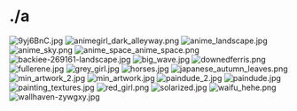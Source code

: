 # ./a

<img src="9yj6BnC.jpg" alt="9yj6BnC.jpg">

<img src="animegirl_dark_alleyway.png" alt="animegirl_dark_alleyway.png">

<img src="anime_landscape.jpg" alt="anime_landscape.jpg">

<img src="anime_sky.png" alt="anime_sky.png">

<img src="anime_space_anime_space.png" alt="anime_space_anime_space.png">

<img src="backiee-269161-landscape.jpg" alt="backiee-269161-landscape.jpg">

<img src="big_wave.jpg" alt="big_wave.jpg">

<img src="downedferris.png" alt="downedferris.png">

<img src="fullerene.jpg" alt="fullerene.jpg">

<img src="grey_girl.jpg" alt="grey_girl.jpg">

<img src="horses.jpg" alt="horses.jpg">

<img src="japanese_autumn_leaves.png" alt="japanese_autumn_leaves.png">

<img src="min_artwork_2.jpg" alt="min_artwork_2.jpg">

<img src="min_artwork.jpg" alt="min_artwork.jpg">

<img src="paindude_2.jpg" alt="paindude_2.jpg">

<img src="paindude.jpg" alt="paindude.jpg">

<img src="painting_textures.jpg" alt="painting_textures.jpg">

<img src="red_girl.png" alt="red_girl.png">

<img src="solarized.jpg" alt="solarized.jpg">

<img src="waifu_hehe.png" alt="waifu_hehe.png">

<img src="wallhaven-zywgxy.jpg" alt="wallhaven-zywgxy.jpg">

